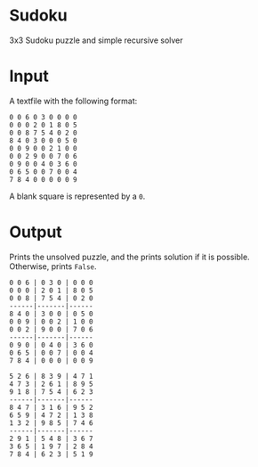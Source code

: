 Sudoku
======

3x3 Sudoku puzzle and simple recursive solver

Input
=====
A textfile with the following format:

    0 0 6 0 3 0 0 0 0
    0 0 0 2 0 1 8 0 5
    0 0 8 7 5 4 0 2 0
    8 4 0 3 0 0 0 5 0
    0 0 9 0 0 2 1 0 0
    0 0 2 9 0 0 7 0 6
    0 9 0 0 4 0 3 6 0
    0 6 5 0 0 7 0 0 4
    7 8 4 0 0 0 0 0 9

A blank square is represented by a `0`.

Output
======
Prints the unsolved puzzle, and the prints solution if it is possible. Otherwise, prints `False`.

    0 0 6 | 0 3 0 | 0 0 0 
    0 0 0 | 2 0 1 | 8 0 5 
    0 0 8 | 7 5 4 | 0 2 0 
    ------|-------|------
    8 4 0 | 3 0 0 | 0 5 0 
    0 0 9 | 0 0 2 | 1 0 0 
    0 0 2 | 9 0 0 | 7 0 6 
    ------|-------|------
    0 9 0 | 0 4 0 | 3 6 0 
    0 6 5 | 0 0 7 | 0 0 4 
    7 8 4 | 0 0 0 | 0 0 9 
     
    5 2 6 | 8 3 9 | 4 7 1 
    4 7 3 | 2 6 1 | 8 9 5 
    9 1 8 | 7 5 4 | 6 2 3 
    ------|-------|------
    8 4 7 | 3 1 6 | 9 5 2 
    6 5 9 | 4 7 2 | 1 3 8 
    1 3 2 | 9 8 5 | 7 4 6 
    ------|-------|------
    2 9 1 | 5 4 8 | 3 6 7 
    3 6 5 | 1 9 7 | 2 8 4 
    7 8 4 | 6 2 3 | 5 1 9 
